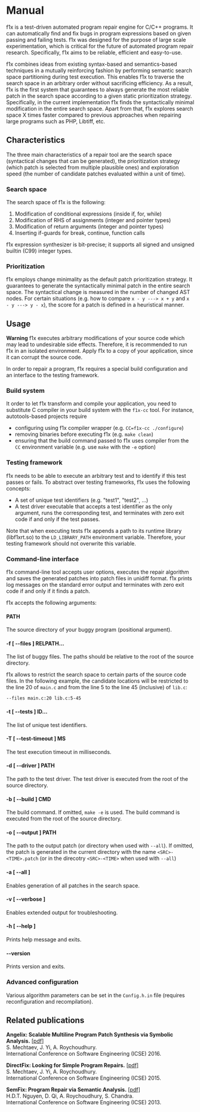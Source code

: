 # Manual #

f1x is a test-driven automated program repair engine for C/C++ programs. It can automatically find and fix bugs in program expressions based on given passing and failing tests. f1x was designed for the purpose of large scale experimentation, which is critical for the future of automated program repair research. Specifically, f1x aims to be reliable, efficient and easy-to-use.

f1x combines ideas from existing syntax-based and semantics-based techniques in a mutually reinforcing fashion by performing semantic search space partitioning during test execution. This enables f1x to traverse the search space in an arbitrary order without sacrificing efficiency. As a result, f1x is the first system that guarantees to always generate the most reliable patch in the search space according to a given static prioritization strategy. Specifically, in the current implementation f1x finds the syntactically minimal modification in the entire search space. Apart from that, f1x explores search space X times faster compared to previous approaches when repairing large programs such as PHP, Libtiff, etc.

## Characteristics ##

The three main characteristics of a repair tool are the search space (syntactical changes that can be generated), the prioritization strategy (which patch is selected from multiple plausible ones) and exploration speed (the number of candidate patches evaluated within a unit of time).

### Search space ###

The search space of f1x is the following:

1. Modification of conditional expressions (inside if, for, while)
2. Modification of RHS of assignments (integer and pointer types)
3. Modification of return arguments (integer and pointer types)
4. Inserting if-guards for break, continue, function calls

f1x expression synthesizer is bit-precise; it supports all signed and unsigned builtin (C99) integer types.

### Prioritization ###

f1x employs change minimality as the default patch prioritization strategy. It guarantees to generate the syntactically minimal patch in the entire search space. The syntactical change is measured in the number of changed AST nodes. For certain situations (e.g. how to compare `x - y ---> x + y` and `x - y ---> y - x`), the score for a patch is defined in a heuristical manner.

## Usage ##

**Warning** f1x executes arbitrary modifications of your source code which may lead to undesirable side effects. Therefore, it is recommended to run f1x in an isolated environment. Apply f1x to a copy of your application, since it can corrupt the source code.
    
In order to repair a program, f1x requires a special build configuration and an interface to the testing framework.

### Build system ###

It order to let f1x transform and compile your application, you need to substitute C compiler in your build system with the `f1x-cc` tool. For instance, autotools-based projects require

- configuring using f1x compiler wrapper (e.g. `CC=f1x-cc ./configure`)
- removing binaries before executing f1x (e.g. `make clean`)
- ensuring that the build command passed to f1x uses compiler from the `CC` environment variable (e.g. use `make` with the `-e` option)

### Testing framework ###

f1x needs to be able to execute an arbitrary test and to identify if this test passes or fails. To abstract over testing frameworks, f1x uses the following concepts:

- A set of unique test identifiers (e.g. "test1", "test2", ...)
- A test driver executable that accepts a test identifier as the only argument, runs the corresponding test, and terminates with zero exit code if and only if the test passes.

Note that when executing tests f1x appends a path to its runtime library (libf1xrt.so) to the `LD_LIBRARY_PATH` environment variable. Therefore, your testing framework should not overwrite this variable.

### Command-line interface ###

f1x command-line tool accepts user options, executes the repair algorithm and saves the generated patches into patch files in unidiff format. f1x prints log messages on the standard error output and terminates with zero exit code if and only if it finds a patch.

f1x accepts the following arguments:

#### PATH ####

The source directory of your buggy program (positional argument).

#### -f [ --files ] RELPATH... ####

The list of buggy files. The paths should be relative to the root of the source directory.

f1x allows to restrict the search space to certain parts of the source code files. In the following example, the candidate locations will be restricted to the line 20 of `main.c` and from the line 5 to the line 45 (inclusive) of `lib.c`:

    --files main.c:20 lib.c:5-45

#### -t [ --tests ] ID... ####

The list of unique test identifiers.

#### -T [ --test-timeout ] MS ####

The test execution timeout in milliseconds.

#### -d [ --driver ] PATH #### 

The path to the test driver. The test driver is executed from the root of the source directory.

#### -b [ --build ] CMD ####

The build command. If omitted, `make -e` is used. The build command is executed from the root of the source directory.

#### -o [ --output ] PATH ####

The path to the output patch (or directory when used with `--all`). If omitted, the patch is generated in the current directory with the name `<SRC>-<TIME>.patch` (or in the direcotry `<SRC>-<TIME>` when used with `--all`)

#### -a [ --all ] ####

Enables generation of all patches in the search space.

#### -v [ --verbose ] ####

Enables extended output for troubleshooting.

#### -h [ --help ] ####

Prints help message and exits.

#### --version ####

Prints version and exits.

### Advanced configuration ###

Various algorithm parameters can be set in the `Config.h.in` file (requires reconfiguration and recompilation).
    
## Related publications ##

**Angelix: Scalable Multiline Program Patch Synthesis via Symbolic Analysis.** [\[pdf\]](http://www.comp.nus.edu.sg/~abhik/pdf/ICSE16-angelix.pdf)  
S. Mechtaev, J. Yi, A. Roychoudhury.  
International Conference on Software Engineering (ICSE) 2016.  

**DirectFix: Looking for Simple Program Repairs.**  [\[pdf\]](https://www.comp.nus.edu.sg/~abhik/pdf/ICSE15-directfix.pdf)  
S. Mechtaev, J. Yi, A. Roychoudhury.  
International Conference on Software Engineering (ICSE) 2015.  

**SemFix: Program Repair via Semantic Analysis.** [\[pdf\]](https://www.comp.nus.edu.sg/~abhik/pdf/ICSE13-SEMFIX.pdf)  
H.D.T. Nguyen, D. Qi, A. Roychoudhury, S. Chandra.  
International Conference on Software Engineering (ICSE) 2013.  
